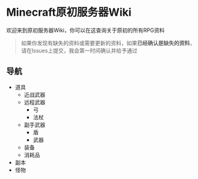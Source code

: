 # Minecraft原初服务器Wiki
欢迎来到原初服务器Wiki，你可以在这查询关于原初的所有RPG资料

>如果你发现有缺失的资料或需要更新的资料，如果**已经确认是缺失的资料**，请在Issues上提交，我会第一时间确认并给予通过

## 导航
* 道具
  * 近战武器
  * 远程武器
    * 弓
    * 法杖
  * 副手武器
    * 盾
    * 武器
  * 装备
  * 消耗品
* 副本
* 怪物
